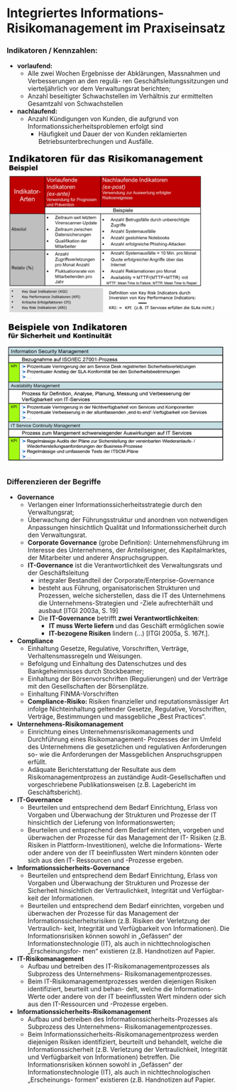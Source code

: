 # Integriertes Informations-Risikomanagement im Praxiseinsatz



### Indikatoren / Kennzahlen:

* **vorlaufend:**
  * Alle zwei Wochen Ergebnisse der Abklärungen, Massnahmen und Verbesserungen an den regulä- ren Geschäftsleitungssitzungen und vierteljährlich vor dem Verwaltungsrat berichten;
  * Anzahl beseitigter Schwachstellen im Verhältnis zur ermittelten Gesamtzahl von Schwachstellen
* **nachlaufend:**
  * Anzahl Kündigungen von Kunden, die aufgrund von Informationssicherheitsproblemen erfolgt sind
    * Häufigkeit und Dauer der von Kunden reklamierten Betriebsunterbrechungen und Ausfälle.

![](../.gitbook/assets/image%20%28115%29.png)

![](../.gitbook/assets/image%20%28112%29.png)

### Differenzieren der Begriffe

* **Governance**
  * Verlangen einer Informationssicherheitsstrategie durch den Verwaltungsrat;
  * Überwachung der Führungsstruktur und anordnen von notwendigen Anpassungen hinsichtlich Qualität und Informationssicherheit durch den Verwaltungsrat.
  * **Corporate Governance** \(grobe Definition\): Unternehmensführung im Interesse des Unternehmens, der Anteilseigner, des Kapitalmarktes, der Mitarbeiter und anderer Anspruchsgruppen.
  * **IT-Governance** ist die Verantwortlichkeit des Verwaltungsrats und der Geschäftsleitung
    *  integraler Bestandteil der Corporate/Enterprise-Governance
    * besteht aus Führung, organisatorischen Strukturen und Prozessen, welche sicherstellen, dass die IT des Unternehmens die Unternehmens-Strategien und -Ziele aufrechterhält und ausbaut \[ITGI 2003a, S. 19\]
    * Die **IT-Governance** betrifft **zwei Verantwortlichkeiten**:
      * **IT muss Werte liefern** und das Geschäft ermöglichen sowie
      * **IT-bezogene Risiken** lindern \(...\) \[ITGI 2005a, S. 167f.\].
* **Compliance**
  * Einhaltung Gesetze, Regulative, Vorschriften, Verträge, Verhaltensmassregeln und Weisungen.
  * Befolgung und Einhaltung des Datenschutzes und des Bankgeheimnisses durch Stockbeamer;
  * Einhaltung der Börsenvorschriften \(Regulierungen\) und der Verträge mit den Gesellschaften der Börsenplätze.
  * Einhaltung FINMA-Vorschriften
  * **Compliance-Risiko:** Risiken finanzieller und reputationsmässiger Art infolge Nichteinhaltung geltender Gesetze, Regulative, Vorschriften, Verträge, Bestimmungen und massgebliche „Best Practices“.
* **Unternehmens-Risikomanagement**
  * Einrichtung eines Unternehmensrisikomanagements und Durchführung eines Risikomanagement- Prozesses der im Umfeld des Unternehmens die gesetzlichen und regulativen Anforderungen so- wie die Anforderungen der Massgeblichen Anspruchsgruppen erfüllt.
  * Adäquate Berichterstattung der Resultate aus dem Risikomanagementprozess an zuständige Audit-Gesellschaften und vorgeschriebene Publikationsweisen \(z.B. Lagebericht im Geschäftsbericht\).
* **IT-Governance**
  * Beurteilen und entsprechend dem Bedarf Einrichtung, Erlass von Vorgaben und Überwachung der Strukturen und Prozesse der IT hinsichtlich der Lieferung von Informationswerten;
  * Beurteilen und entsprechend dem Bedarf einrichten, vorgeben und überwachen der Prozesse für das Management der IT- Risiken \(z.B. Risiken in Plattform-Investitionen\), welche die Informations- Werte oder andere von der IT beeinflussten Wert mindern könnten oder sich aus den IT- Ressourcen und -Prozesse ergeben.
* **Informationssicherheits-Governance**
  * Beurteilen und entsprechend dem Bedarf Einrichtung, Erlass von Vorgaben und Überwachung der Strukturen und Prozesse der Sicherheit hinsichtlich der Vertraulichkeit, Integrität und Verfügbar- keit der Informationen.
  * Beurteilen und entsprechend dem Bedarf einrichten, vorgeben und überwachen der Prozesse für das Management der Informationssicherheitsrisiken \(z.B. Risiken der Verletzung der Vertraulich- keit, Integrität und Verfügbarkeit von Informationen\). Die Informationsrisiken können sowohl in „Gefässen“ der Informationstechnologie \(IT\), als auch in nichttechnologischen „Erscheinungsfor- men“ existieren \(z.B. Handnotizen auf Papier.
* **IT-Risikomanagement**
  * Aufbau und betreiben des IT-Risikomanagementprozesses als Subprozess des Unternehmens- Risikomanagementprozesses.
  * Beim IT-Risikomanagementprozesses werden diejenigen Risiken identifiziert, beurteilt und behan- delt, welche die Informations-Werte oder andere von der IT beeinflussten Wert mindern oder sich aus den IT-Ressourcen und -Prozesse ergeben.
* **Informationssicherheits-Risikomanagement**
  * Aufbau und betreiben des Informationssicherheits-Prozesses als Subprozess des Unternehmens- Risikomanagementprozesses.
  * Beim Informationssicherheits-Risikomanagementprozess werden diejenigen Risiken identifiziert, beurteilt und behandelt, welche die Informationssicherheit \(z.B. Verletzung der Vertraulichkeit, Integrität und Verfügbarkeit von Informationen\) betreffen. Die Informationsrisiken können sowohl in „Gefässen“ der Informationstechnologie \(IT\), als auch in nichttechnologischen „Erscheinungs- formen“ existieren \(z.B. Handnotizen auf Papier.

